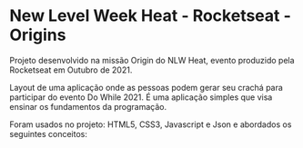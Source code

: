# New Level Week Heat - Rocketseat - Origins
Projeto desenvolvido na missão Origin do NLW Heat, evento produzido pela Rocketseat em Outubro de 2021.

Layout de uma aplicação onde as pessoas podem gerar seu crachá para participar do evento Do While 2021. É uma aplicação simples que visa ensinar os fundamentos da programação.

Foram usados no projeto: HTML5, CSS3, Javascript e Json e abordados os seguintes conceitos:






